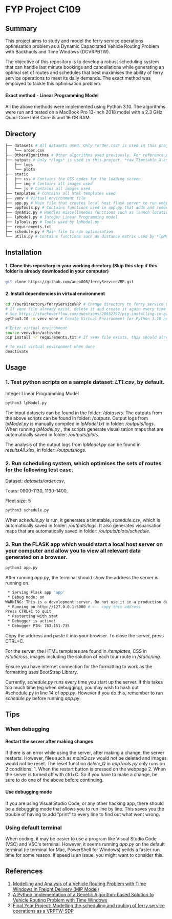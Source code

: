 # FYP Project C109

## Summary
This project aims to study and model the ferry service operations optimisation problem as a Dynamic Capacitated Vehicle Routing Problem with Backhauls and Time Windows (DCVRPBTW).

The objective of this repository is to develop a robust scheduling system that can handle last minute bookings and cancellations while generating an optimal set of routes and schedules that best maximises the ability of ferry service operations to meet its daily demands. The exact method was employed to tackle this optimisation problem.

#### Exact method - Linear Programming Model

All the above methods were implemented using Python 3.10.
The algorithms were run and tested on a MacBook Pro 13-inch 2018 model with a 2.3 GHz Quad-Core Intel Core i5 and 16 GB RAM.

## Directory
```bash
├── datasets # All datasets used. Only *order.csv* is used in this project. *ogQ.csv* and *ogQ2.csv* would be created in this folder.
│   └── order.csv
├── OtherAlgorithms # Other algorithms used previously. For reference purposes, not used in this project.
├── outputs # Only */logs* is used in this project. *raw_Timetable_X.csv* (X refers to tour number), *mainQ.csv* would be created here.
│   ├── logs
│   └── plots
├── static
│   ├── css # Contains the CSS codes for the loading screen
│   ├── img # Contains all images used
│   └── js # Contains all images used
├── templates # Contains all html templates used
├── venv # Virtual environment file
├── app.py # Main file that creates local host flask server to run webpage
├── appTools.py # Contains functions used in app.py that adds and removes bookings
├── dynamic.py # Handles miscellaneous functions such as launch location and mainQ
├── lpModel.py # Integer Linear Programming model
├── lpTools.py # Tools used by lpModel.py
├── requirements.txt
├── schedule.py # Main file to run optimisation
└── utils.py # Contains functions such as distance matrix used by *lpModel.py*
```

## Installation

#### 1. Clone this repository in your working directory (Skip this step if this folder is already downloaded in your computer)

```bash
git clone https://github.com/aneo008/ferryServiceVRP.git
```

#### 2. Install dependencies in virtual environment 

```bash
cd /YourDirectory/ferryServiceVRP # Change directory to ferry service VRP folder
# If venv file already exist, delete it and create it again every time you shift the location of this project
# See https://stackoverflow.com/questions/20952797/pip-installing-in-global-site-packages-instead-of-virtualenv if you are facing venv issues
python3.10 -m venv venv # Create Virtual Environment for Python 3.10 named "venv"

# Enter virtual environment
source venv/bin/activate 
pip install -r requirements.txt # If venv file exists, this should already be installed

# To exit virtual environment when done
deactivate 
```

## Usage

### 1. Test python scripts on a sample dataset: *LT1.csv*, by default. 

Integer Linear Programming Model
```python
python3 lpModel.py
```

The input datasets can be found in the folder: */datasets*.
The outputs from the above scripts can be found in folder: */outputs*.
Output logs from *lpModel.py* is manually compiled in *lpModel.txt* in folder: */outputs/logs*.
When running *lpModel.py* , the scripts generate visualisation maps that are automatically saved in folder: */outputs/plots*.

The analysis of the output logs from *lpModel.py* can be found in *resultsAll.xlsx*, in folder: */outputs/logs*.

### 2. Run scheduling system, which optimises the sets of routes for the following test case.

Dataset: *datasets/order.csv*,

Tours: 0900-1130, 1130-1400,

Fleet size: 5

```python
python3 schedule.py
```
When *schedule.py* is run, it generates a timetable, *schedule.csv*, which is automatically saved in folder: */outputs/logs*.
It also generates visualisation maps that are automatically saved in folder: */outputs/plots/schedule*.

### 3. Run the FLASK app which would start a local host server on your computer and allow you to view all relevant data generated on a browser.

```python
python3 app.py
```
After running *app.py*, the terminal should show the address the server is running on. 
```bash
 * Serving Flask app 'app'
 * Debug mode: on
WARNING: This is a development server. Do not use it in a production deployment. Use a production WSGI server instead.
 * Running on http://127.0.0.1:5000 # <-- copy this address
Press CTRL+C to quit
 * Restarting with stat
 * Debugger is active!
 * Debugger PIN: 763-151-735
```
Copy the address and paste it into your browser. To close the server, press CTRL+C. 

For the server, the HTML templates are found in */templates*, CSS in */static/css*, images including the solution of each tour route in */static/img*.

Ensure you have internet connection for the formatting to work as the formatting uses BootStrap Library. 

Currently, *schedule.py* runs every time you start up the server. If this takes too much time (eg when debugging), you may wish to hash out #schedule.py in line 14 of *app.py*. However if you do this, remember to run *schedule.py* before running *app.py*.

## Tips
### When debugging
#### Restart the server after making changes
If there is an error while using the server, after making a change, the server restarts. However, files such as *mainQ.csv* would not be deleted and images would not be reset. The reset function *delete_Q* in *appTools.py* only runs on 2 conditions: 1. When the restart button is pressed on the webpage 2. When the server is turned off with ctrl+C. So if you have to make a change, be sure to do one of the above before continuing.

#### Use debugging mode
If you are using Visual Studio Code, or any other hacking app, there should be a debugging mode that allows you to run line by line. This saves you the trouble of having to add "print" to every line to find out what went wrong.

### Using default terminal
When coding, it may be easier to use a program like Visual Studio Code (VSC) and VSC's terminal. However, it seems running *app.py* on the default terminal (ie terminal for Mac, PowerShell for Windows) yeilds a faster run time for some reason. If speed is an issue, you might want to consider this.

## References
1. [Modelling and Analysis of a Vehicle Routing Problem with Time Windows in Freight Delivery (MIP Model)](https://github.com/dungtran209/Modelling-and-Analysis-of-a-Vehicle-Routing-Problem-with-Time-Windows-in-Freight-Delivery/)
2. [A Python Implementation of a Genetic Algorithm-based Solution to Vehicle Routing Problem with Time Windows](https://github.com/iRB-Lab/py-ga-VRPTW/)
3. [Final Year Project: Modelling the scheduling and routing of ferry service operations as a VRPTW-SDP ](https://github.com/chensxb97/ferryServiceVRP)
